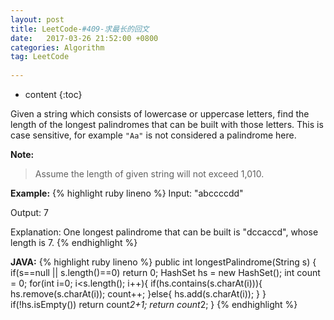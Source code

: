 ```yaml
---
layout: post
title: LeetCode-#409-求最长的回文
date:   2017-03-26 21:52:00 +0800
categories: Algorithm
tag: LeetCode
 
---
```


* content
{:toc}

Given a string which consists of lowercase or uppercase letters, find the length of the longest palindromes that can be built with those letters.
This is case sensitive, for example `"Aa"` is not considered a palindrome here.

**Note:**
>Assume the length of given string will not exceed 1,010.

**Example:**
{% highlight ruby lineno %}
Input:
"abccccdd"

Output:
7

Explanation:
One longest palindrome that can be built is "dccaccd", whose length is 7.
{% endhighlight %}

**JAVA:**
{% highlight ruby lineno %}
public int longestPalindrome(String s) {
        if(s==null || s.length()==0) return 0;
        HashSet<Character> hs = new HashSet<Character>();
        int count = 0;
        for(int i=0; i<s.length(); i++){
            if(hs.contains(s.charAt(i))){
                hs.remove(s.charAt(i));
                count++;
            }else{
                hs.add(s.charAt(i));
            }
        }
        if(!hs.isEmpty()) return count*2+1;
        return count*2;
}
{% endhighlight %}


 